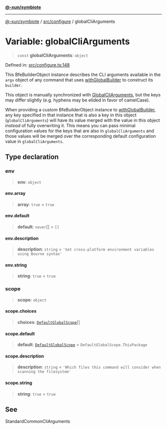 [**@-xun/symbiote**](../../../README.md)

***

[@-xun/symbiote](../../../README.md) / [src/configure](../README.md) / globalCliArguments

# Variable: globalCliArguments

> `const` **globalCliArguments**: `object`

Defined in: [src/configure.ts:148](https://github.com/Xunnamius/symbiote/blob/b4ce62825fc0ab0648e371a38e522f8ee71b6ea1/src/configure.ts#L148)

This BfeBuilderObject instance describes the CLI arguments available
in the `argv` object of any command that uses [withGlobalBuilder](../../util/functions/withGlobalBuilder.md) to
construct its `builder`.

This object is manually synchronized with [GlobalCliArguments](../type-aliases/GlobalCliArguments.md), but the
keys may differ slightly (e.g. hyphens may be elided in favor of camelCase).

When providing a custom BfeBuilderObject instance to
[withGlobalBuilder](../../util/functions/withGlobalBuilder.md), any key specified in that instance that is also a
key in this object (`globalCliArguments`) will have its value merged with the
value in this object _instead_ of fully overwriting it. This means you can
pass minimal configuration values for the keys that are also in
`globalCliArguments` and those values will be merged over the corresponding
default configuration value in `globalCliArguments`.

## Type declaration

### env

> **env**: `object`

#### env.array

> **array**: `true` = `true`

#### env.default

> **default**: `never`[] = `[]`

#### env.description

> **description**: `string` = `'Set cross-platform environment variables using Bourne syntax'`

#### env.string

> **string**: `true` = `true`

### scope

> **scope**: `object`

#### scope.choices

> **choices**: [`DefaultGlobalScope`](../enumerations/DefaultGlobalScope.md)[]

#### scope.default

> **default**: [`DefaultGlobalScope`](../enumerations/DefaultGlobalScope.md) = `DefaultGlobalScope.ThisPackage`

#### scope.description

> **description**: `string` = `'Which files this command will consider when scanning the filesystem'`

#### scope.string

> **string**: `true` = `true`

## See

StandardCommonCliArguments
